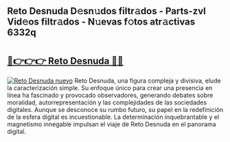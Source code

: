 ## Reto Desnuda D𝚎sn𝚞dos filtr𝚊dos - Parts-zvl Vid𝚎os filtr𝚊dos - N𝚞evas f𝚘tos atr𝚊ctivas 6332q

# <h2><a href="http://mb6ccsh.tromn.icu/?c=Reto+Desnuda">🔗👉👉👉 Reto Desnuda 🔗🔗</a></h2>

[![Reto Desnuda nuevo](https://i.imgur.com/pEAQMta.gif)](http://mb6ccsh.tromn.icu/?c=Reto+Desnuda)
Reto Desnuda, una figura compleja y divisiva, elude la caracterización simple. Su enfoque único para crear una presencia en línea ha fascinado y provocado observadores, generando debates sobre moralidad, autorrepresentación y las complejidades de las sociedades digitales. Aunque se desconoce su rumbo futuro, su papel en la redefinición de la esfera digital es incuestionable. La determinación inquebrantable y el magnetismo innegable impulsan el viaje de Reto Desnuda en el panorama digital.
